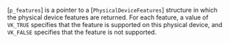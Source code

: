 [`p_features`] is a pointer to a [`PhysicalDeviceFeatures`]
structure in which the physical device features are returned.
For each feature, a value of `VK_TRUE` specifies that the feature is
supported on this physical device, and `VK_FALSE` specifies that the
feature is not supported.
